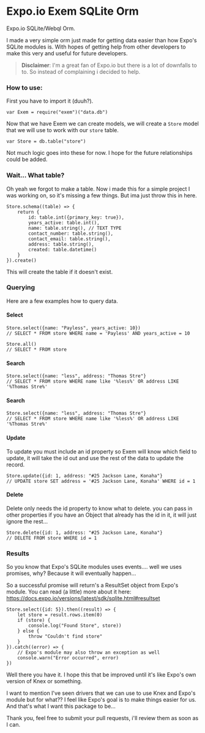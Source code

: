 Expo.io Exem SQLite Orm
===================

Expo.io SQLite/Webql Orm.

I made a very simple orm just made for getting data easier than how Expo's SQLite modules is. With hopes of getting help from other developers to make this very and useful for future developers.

> **Disclaimer**: I'm a great fan of Expo.io but there is a lot of downfalls to to. So instead of complaining i decided to help. 

### How to use:

First you have to import it (duuh?).
```
var Exem = require("exem")("data.db")
```

Now that we have Exem we can create models,  we will create a `Store` model that we will use to work with our `store` table.
```
var Store = db.table("store")
```
Not much logic goes into these for now. I hope for the future relationships could be added.

### Wait... What table?
Oh yeah we forgot to make a table. Now i made this for a simple project I was working on, so it's missing a few things. But ima just throw this in here.

```
Store.schema((table) => {
    return {
        id: table.int({primary_key: true}),
        years_active: table.int(),
        name: table.string(), // TEXT TYPE
        contact_number: table.string(),
        contact_email: table.string(),
        address: table.string(),
        created: table.datetime()
    }
}).create()
```

This will create the table if it doesn't exist.

### Querying

Here are a few examples how to query data.

#### Select
```
Store.select({name: "Payless", years_active: 10})
// SELECT * FROM store WHERE name = 'Payless' AND years_active = 10
```
```
Store.all()
// SELECT * FROM store
```

#### Search
```
Store.select({name: "less", address: "Thomas Stre"}
// SELECT * FROM store WHERE name like '%less%' OR address LIKE '%Thomas Stre%'
```

#### Search
```
Store.select({name: "less", address: "Thomas Stre"}
// SELECT * FROM store WHERE name like '%less%' OR address LIKE '%Thomas Stre%'
```

#### Update
To update you must include an id property so Exem will know which field to update, it will take the id out and use the rest of the data to update the record.
```
Store.update({id: 1, address: "#25 Jackson Lane, Konaha"}
// UPDATE store SET address = '#25 Jackson Lane, Konaha' WHERE id = 1
```

#### Delete
Delete only needs the id property to know what to delete. you can pass in other properties if you have an Object that already has the id in it, it will just ignore the rest...
```
Store.delete({id: 1, address: "#25 Jackson Lane, Konaha"}
// DELETE FROM store WHERE id = 1
```

### Results

So you know that Expo's SQLite modules uses events.... well we uses promises, why? Because it will eventually happen...

So a successful promise will return's a ResultSet object from Expo's module. You can read (a little) more about it here: https://docs.expo.io/versions/latest/sdk/sqlite.html#resultset

```
Store.select({id: 5}).then((result) => {
	let store = result.rows.item(0)
	if (store) {
		console.log("Found Store", store))
	} else {
		throw "Couldn't find store"
	}		
}).catch((error) => {
	// Expo's module may also throw an exception as well
	console.warn("Error occurred", error) 
})
```

Well there you have it. I hope this that be improved until it's like Expo's own version of Knex or something.

I want to mention I've seen drivers that we can use to use Knex and Expo's module but for what?? I feel like Expo's goal is to make things easier for us. And that's what I want this package to be...

Thank you, feel free to submit your pull requests, i'll review them as soon as I can.
